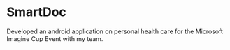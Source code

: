 # SmartDoc
 Developed an android application on personal health care for the Microsoft Imagine Cup Event with my team.

